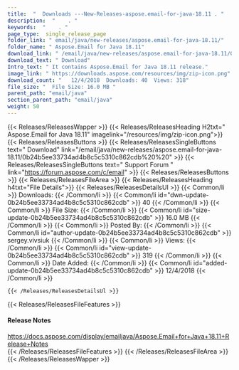 ```yaml
---
title:  "  Downloads ---New-Releases-aspose.email-for-java-18.11 . " 
description:  "    . " 
keywords:  "    . " 
page_type:  single_release_page
folder_link: " email/java/new-releases/aspose.email-for-java-18.11/"
folder_name: " Aspose.Email for Java 18.11"
download_link: " /email/java/new-releases/aspose.email-for-java-18.11/0b24b5ee33734ad4b8c5c5310c862cdb"
download_text: " Download"
Intro_text: " It contains Aspose.Email for Java 18.11 release."
image_link: " https://downloads.aspose.com/resources/img/zip-icon.png"
download_count: "   12/4/2018  Downloads: 40  Views: 318"
file_size: "  File Size: 16.0 MB "
parent_path: "email/java"
section_parent_path: "email/java"
weight: 50 
---
```


{{< Releases/ReleasesWapper >}}
  {{< Releases/ReleasesHeading H2txt=" Aspose.Email for Java 18.11" imagelink="/resources/img/zip-icon.png">}}
  {{< Releases/ReleasesButtons >}}
    {{< Releases/ReleasesSingleButtons text=" Download" link="/email/java/new-releases/aspose.email-for-java-18.11/0b24b5ee33734ad4b8c5c5310c862cdb%20%20" >}}
    {{< Releases/ReleasesSingleButtons text=" Support Forum " link="https://forum.aspose.com/c/email" >}}
  {{< Releases/ReleasesButtons >}}
  {{< Releases/ReleasesFileArea >}}
    {{< Releases/ReleasesHeading h4txt="File Details">}}
    {{< Releases/ReleasesDetailsUl >}}
            {{< Common/li  >}} Downloads: {{< /Common/li >}} 
      {{< Common/li id="dwn-update-0b24b5ee33734ad4b8c5c5310c862cdb" >}} 40 {{< /Common/li >}} 
      {{< Common/li  >}} File Size: {{< /Common/li >}} 
      {{< Common/li id="size-update-0b24b5ee33734ad4b8c5c5310c862cdb" >}} 16.0 MB {{< /Common/li >}} 
      {{< Common/li  >}} Posted By: {{< /Common/li >}} 
      {{< Common/li id="author-update-0b24b5ee33734ad4b8c5c5310c862cdb" >}} sergey.vivsiuk {{< /Common/li >}} 
      {{< Common/li  >}} Views: {{< /Common/li >}} 
      {{< Common/li id="view-update-0b24b5ee33734ad4b8c5c5310c862cdb" >}} 319 {{< /Common/li >}} 
      {{< Common/li  >}} Date Added: {{< /Common/li >}} 
      {{< Common/li id="added-update-0b24b5ee33734ad4b8c5c5310c862cdb" >}} 12/4/2018 {{< /Common/li >}} 

    {{< /Releases/ReleasesDetailsUl >}}

  {{< Releases/ReleasesFileFeatures >}}
      <h4>Release Notes</h4><div><a href="https://docs.aspose.com/display/emailjava/Aspose.Email+for+Java+18.11+Release+Notes">https://docs.aspose.com/display/emailjava/Aspose.Email+for+Java+18.11+Release+Notes</a></div>
  {{< /Releases/ReleasesFileFeatures >}}
 {{< /Releases/ReleasesFileArea >}}
{{< /Releases/ReleasesWapper >}}


